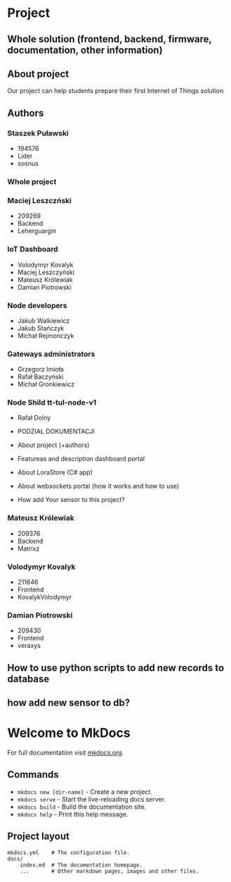 # Project <Name>
## Whole solution (frontend, backend, firmware, documentation, other information)

## About project
Our project can help students prepare their first Internet of Things solution



## Authors
### Staszek Puławski
* 194576
* Lider
* sosnus

### Whole project
### Maciej Leszczński
* 209269
* Backend
* Leherguargin

### IoT Dashboard
* Volodymyr Kovalyk
* Maciej Leszczyński
* Mateusz Królewiak
* Damian Piotrowski

### Node developers
* Jakub Walkiewicz
* Jakub Stańczyk
* Michał Rejmonczyk

### Gateways administrators
* Grzegorz Imioła
* Rafał Baczyński
* Michał Gronkiewicz

### Node Shild tt-tul-node-v1
* Rafał Dolny




* PODZIAL DOKUMENTACJI
* About project (+authors)
* Featureas and description dashboard portal
* About LoraStore (C# app)
* About websockets portal (how it works and how to use)
* How add Your sensor to this project?
### Mateusz Królewiak
* 209376
* Backend
* Matrixz

### Volodymyr Kovalyk
* 211646
* Frontend
* KovalykVolodymyr

### Damian Piotrowski
* 209430
* Frontend
* veraxys

## How to use python scripts to add new records to database

## how add new sensor to db?


# Welcome to MkDocs

For full documentation visit [mkdocs.org](https://mkdocs.org).

## Commands

* `mkdocs new [dir-name]` - Create a new project.
* `mkdocs serve` - Start the live-reloading docs server.
* `mkdocs build` - Build the documentation site.
* `mkdocs help` - Print this help message.

## Project layout

    mkdocs.yml    # The configuration file.
    docs/
        index.md  # The documentation homepage.
        ...       # Other markdown pages, images and other files.
